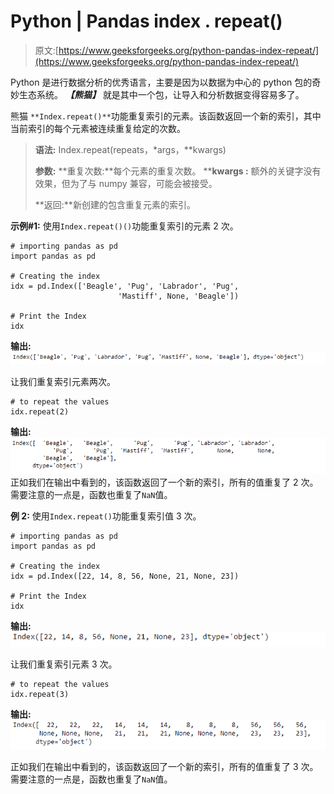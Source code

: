 # Python | Pandas index . repeat()

> 原文:[https://www.geeksforgeeks.org/python-pandas-index-repeat/](https://www.geeksforgeeks.org/python-pandas-index-repeat/)

Python 是进行数据分析的优秀语言，主要是因为以数据为中心的 python 包的奇妙生态系统。 ***【熊猫】*** 就是其中一个包，让导入和分析数据变得容易多了。

熊猫 `**Index.repeat()**`功能重复索引的元素。该函数返回一个新的索引，其中当前索引的每个元素被连续重复给定的次数。

> **语法:** Index.repeat(repeats，*args，**kwargs)
> 
> **参数:**
> **重复次数:**每个元素的重复次数。
> ****kwargs :** 额外的关键字没有效果，但为了与 numpy 兼容，可能会被接受。
> 
> **返回:**新创建的包含重复元素的索引。

**示例#1:** 使用`Index.repeat()()`功能重复索引的元素 2 次。

```
# importing pandas as pd
import pandas as pd

# Creating the index
idx = pd.Index(['Beagle', 'Pug', 'Labrador', 'Pug',
                        'Mastiff', None, 'Beagle'])

# Print the Index
idx
```

**输出:**
![](img/d22dd1c64903fcf159a69225e8e1f7c9.png)

让我们重复索引元素两次。

```
# to repeat the values
idx.repeat(2)
```

**输出:**
![](img/7bca7753b37c3ac7ca2eb2cb36c9246d.png)
正如我们在输出中看到的，该函数返回了一个新的索引，所有的值重复了 2 次。需要注意的一点是，函数也重复了`NaN`值。

**例 2:** 使用`Index.repeat()`功能重复索引值 3 次。

```
# importing pandas as pd
import pandas as pd

# Creating the index
idx = pd.Index([22, 14, 8, 56, None, 21, None, 23])

# Print the Index
idx
```

**输出:**
![](img/ebc50bf1e4243a3a56d09aa66cbc8139.png)

让我们重复索引元素 3 次。

```
# to repeat the values
idx.repeat(3)
```

**输出:**
![](img/d48b27c6a05ca16a3893dbb9e14aec61.png)

正如我们在输出中看到的，该函数返回了一个新的索引，所有的值重复了 3 次。需要注意的一点是，函数也重复了`NaN`值。